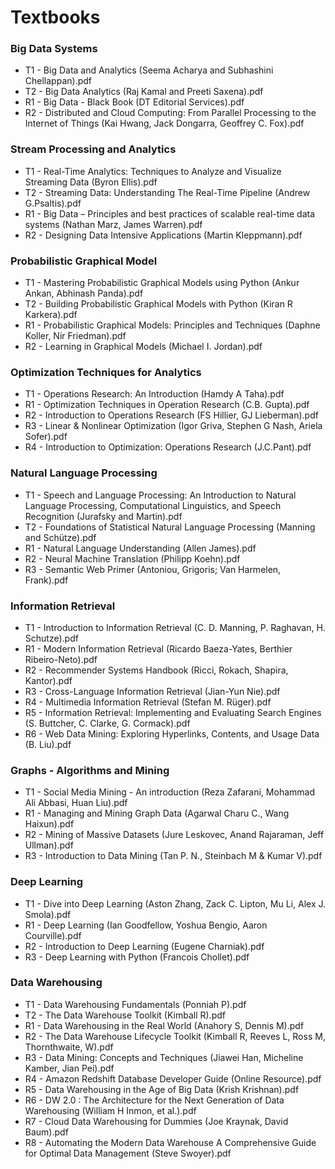 # Textbooks

### Big Data Systems

- T1 - Big Data and Analytics (Seema Acharya and Subhashini Chellappan).pdf
- T2 - Big Data Analytics (Raj Kamal and Preeti Saxena).pdf
- R1 - Big Data - Black Book (DT Editorial Services).pdf
- R2 - Distributed and Cloud Computing: From Parallel Processing to the Internet of Things (Kai Hwang, Jack Dongarra, Geoffrey C. Fox).pdf

### Stream Processing and Analytics

- T1 - Real-Time Analytics: Techniques to Analyze and Visualize Streaming Data (Byron Ellis).pdf
- T2 - Streaming Data: Understanding The Real-Time Pipeline (Andrew G.Psaltis).pdf
- R1 - Big Data – Principles and best practices of scalable real-time data systems (Nathan Marz, James Warren).pdf
- R2 - Designing Data Intensive Applications (Martin Kleppmann).pdf

### Probabilistic Graphical Model

- T1 - Mastering Probabilistic Graphical Models using Python (Ankur Ankan, Abhinash Panda).pdf
- T2 - Building Probabilistic Graphical Models with Python (Kiran R Karkera).pdf
- R1 - Probabilistic Graphical Models: Principles and Techniques (Daphne Koller, Nir Friedman).pdf
- R2 - Learning in Graphical Models (Michael I. Jordan).pdf

### Optimization Techniques for Analytics

- T1 - Operations Research: An Introduction (Hamdy A Taha).pdf
- R1 - Optimization Techniques in Operation Research (C.B. Gupta).pdf
- R2 - Introduction to Operations Research (FS Hillier, GJ Lieberman).pdf
- R3 - Linear & Nonlinear Optimization (Igor Griva, Stephen G Nash, Ariela Sofer).pdf
- R4 - Introduction to Optimization: Operations Research (J.C.Pant).pdf

### Natural Language Processing

- T1 - Speech and Language Processing: An Introduction to Natural Language Processing, Computational Linguistics, and Speech Recognition (Jurafsky and Martin).pdf
- T2 - Foundations of Statistical Natural Language Processing (Manning and Schütze).pdf
- R1 - Natural Language Understanding (Allen James).pdf
- R2 - Neural Machine Translation (Philipp Koehn).pdf
- R3 - Semantic Web Primer (Antoniou, Grigoris; Van Harmelen, Frank).pdf

### Information Retrieval

- T1 - Introduction to Information Retrieval (C. D. Manning, P. Raghavan, H. Schutze).pdf
- R1 - Modern Information Retrieval (Ricardo Baeza-Yates, Berthier Ribeiro-Neto).pdf
- R2 - Recommender Systems Handbook (Ricci, Rokach, Shapira, Kantor).pdf
- R3 - Cross-Language Information Retrieval (Jian-Yun Nie).pdf
- R4 - Multimedia Information Retrieval (Stefan M. Rüger).pdf
- R5 - Information Retrieval: Implementing and Evaluating Search Engines (S. Buttcher, C. Clarke, G. Cormack).pdf
- R6 - Web Data Mining: Exploring Hyperlinks, Contents, and Usage Data (B. Liu).pdf

### Graphs - Algorithms and Mining

- T1 - Social Media Mining - An introduction (Reza Zafarani, Mohammad Ali Abbasi, Huan Liu).pdf
- R1 - Managing and Mining Graph Data (Agarwal Charu C., Wang Haixun).pdf
- R2 - Mining of Massive Datasets (Jure Leskovec, Anand Rajaraman, Jeff Ullman).pdf
- R3 - Introduction to Data Mining (Tan P. N., Steinbach M & Kumar V).pdf

### Deep Learning

- T1 - Dive into Deep Learning (Aston Zhang, Zack C. Lipton, Mu Li, Alex J. Smola).pdf
- R1 - Deep Learning (Ian Goodfellow, Yoshua Bengio, Aaron Courville).pdf
- R2 - Introduction to Deep Learning (Eugene Charniak).pdf
- R3 - Deep Learning with Python (Francois Chollet).pdf

### Data Warehousing

- T1 - Data Warehousing Fundamentals (Ponniah P).pdf
- T2 - The Data Warehouse Toolkit (Kimball R).pdf
- R1 - Data Warehousing in the Real World (Anahory S, Dennis M).pdf
- R2 - The Data Warehouse Lifecycle Toolkit (Kimball R, Reeves L, Ross M, Thornthwaite, W).pdf
- R3 - Data Mining: Concepts and Techniques (Jiawei Han, Micheline Kamber, Jian Pei).pdf
- R4 - Amazon Redshift Database Developer Guide (Online Resource).pdf
- R5 - Data Warehousing in the Age of Big Data (Krish Krishnan).pdf
- R6 - DW 2.0 : The Architecture for the Next Generation of Data Warehousing (William H Inmon, et al.).pdf
- R7 - Cloud Data Warehousing for Dummies (Joe Kraynak, David Baum).pdf
- R8 - Automating the Modern Data Warehouse A Comprehensive Guide for Optimal Data Management (Steve Swoyer).pdf
